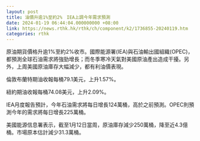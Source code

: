 ```yaml
---
layout: post
title: 油價升逾1%至約2%　IEA上調今年需求預測
date: 2024-01-19 06:44:04.000000000 +08:00
link: https://news.rthk.hk/rthk/ch/component/k2/1736855-20240119.htm
categories: rthk
---
```


原油期貨價格升逾1%至約2%收市。國際能源署(IEA)與石油輸出國組織(OPEC)，都預測全球石油需求將強勁增長；而冬季寒冷天氣對美國原油產出造成干擾。另外，上周美國原油庫存大幅減少，都有利油價表現。

倫敦布蘭特期油收報每桶79.1美元，上升1.57%。

紐約期油收報每桶74.08美元，上升2.09%。

IEA月度報告預計，今年石油需求將每日增長124萬桶，高於之前預測。OPEC則預測今年的需求將每日增長225萬桶。

美國能源信息署表示，截至1月12日當周，原油庫存減少250萬桶，降至近4.3億桶。市場原本估計減少31.3萬桶。
